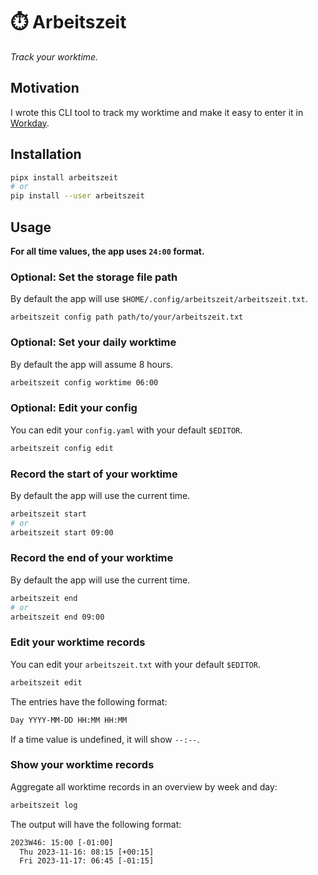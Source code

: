 # ⏱️ Arbeitszeit

*Track your worktime.*

## Motivation

I wrote this CLI tool to track my worktime
and make it easy to enter it in [Workday](https://www.workday.com/).

## Installation

```sh
pipx install arbeitszeit
# or
pip install --user arbeitszeit
```

## Usage

**For all time values, the app uses `24:00` format.**

### Optional: Set the storage file path

By default the app will use `$HOME/.config/arbeitszeit/arbeitszeit.txt`.

```
arbeitszeit config path path/to/your/arbeitszeit.txt
```

### Optional: Set your daily worktime

By default the app will assume 8 hours.

```sh
arbeitszeit config worktime 06:00
```

### Optional: Edit your config

You can edit your `config.yaml` with your default `$EDITOR`.

```sh
arbeitszeit config edit
```

### Record the start of your worktime

By default the app will use the current time.

```sh
arbeitszeit start
# or
arbeitszeit start 09:00
```

### Record the end of your worktime

By default the app will use the current time.

```sh
arbeitszeit end
# or
arbeitszeit end 09:00
```

### Edit your worktime records

You can edit your `arbeitszeit.txt` with your default `$EDITOR`.

```sh
arbeitszeit edit
```

The entries have the following format:

```txt
Day YYYY-MM-DD HH:MM HH:MM 
```

If a time value is undefined, it will show `--:--`.

### Show your worktime records

Aggregate all worktime records in an overview by week and day:

```sh
arbeitszeit log
```

The output will have the following format:

```txt
2023W46: 15:00 [-01:00]
  Thu 2023-11-16: 08:15 [+00:15]
  Fri 2023-11-17: 06:45 [-01:15]
```
